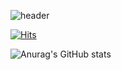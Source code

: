 ![header](https://capsule-render.vercel.app/api?type=slice&color=auto&height=300&section=header&text=hiiih66&fontSize=90)

[![Hits](https://hits.seeyoufarm.com/api/count/incr/badge.svg?url=https%3A%2F%2Fgithub.com%2Fhiiih66%2Fhiiih66%2F&count_bg=%2379C83D&title_bg=%23555555&icon=&icon_color=%23E7E7E7&title=hits&edge_flat=false)](https://hits.seeyoufarm.com)

![Anurag's GitHub stats](https://github-readme-stats.vercel.app/api?username=hiiih66&&show_icons=true&theme=vue)
